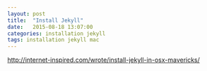 ```yaml
---
layout: post
title:  "Install Jekyll"
date:   2015-08-18 13:07:00
categories: installation jekyll
tags: installation jekyll mac
---
```


http://internet-inspired.com/wrote/install-jekyll-in-osx-mavericks/